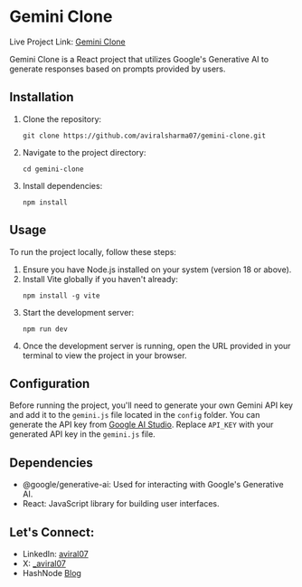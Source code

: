 # Gemini Clone

Live Project Link: [Gemini Clone](https://gemini-clone-avi.netlify.app/)

Gemini Clone is a React project that utilizes Google's Generative AI to generate responses based on prompts provided by users.

## Installation

1. Clone the repository:
   ```
   git clone https://github.com/aviralsharma07/gemini-clone.git
   ```
2. Navigate to the project directory:
   ```
   cd gemini-clone
   ```
3. Install dependencies:
   ```
   npm install
   ```

## Usage

To run the project locally, follow these steps:

1. Ensure you have Node.js installed on your system (version 18 or above).
2. Install Vite globally if you haven't already:
   ```
   npm install -g vite
   ```
3. Start the development server:
   ```
   npm run dev
   ```
4. Once the development server is running, open the URL provided in your terminal to view the project in your browser.

## Configuration

Before running the project, you'll need to generate your own Gemini API key and add it to the `gemini.js` file located in the `config` folder. You can generate the API key from [Google AI Studio](https://aistudio.google.com/app/prompts/new_chat?utm_source=agd&utm_medium=referral&utm_campaign=core-cta&utm_content=). Replace `API_KEY` with your generated API key in the `gemini.js` file.

## Dependencies

- @google/generative-ai: Used for interacting with Google's Generative AI.
- React: JavaScript library for building user interfaces.

## Let's Connect:

- LinkedIn: [aviral07](https://www.linkedin.com/in/aviral07/)
- X: [\_aviral07](https://twitter.com/_aviral07)
- HashNode [Blog](https://aviralsharma.hashnode.dev/)
